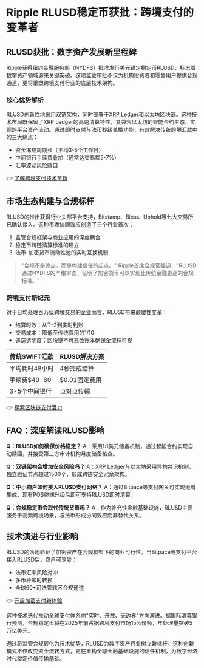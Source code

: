 # Ripple RLUSD稳定币获批：跨境支付的变革者

## RLUSD获批：数字资产发展新里程碑
Ripple获得纽约金融服务部（NYDFS）批准发行美元锚定稳定币RLUSD，标志着数字资产领域迎来关键突破。这项监管审批不仅为机构投资者和零售用户提供合规通道，更将重塑跨境支付行业的底层技术架构。

### 核心优势解析
RLUSD创新性地采用双链架构，同时部署于XRP Ledger和以太坊区块链。这种技术布局既保留了XRP Ledger的高速清算特性，又兼容以太坊的智能合约生态，实现跨平台资产流动。通过即时支付与法币秒级兑换功能，有效解决传统跨境汇款中的三大痛点：
- 资金冻结周期长（平均3-5个工作日）
- 中间银行手续费叠加（通常达交易额5-7%）
- 汇率波动风险敞口

👉 [了解跨境支付技术革新](https://bit.ly/okx_welcome)

## 市场生态构建与合规标杆
RLUSD的推出获得行业头部平台支持，Bitstamp、Bitso、Uphold等七大交易所已确认接入。这种市场协同效应创造了三个行业首次：
1. 监管合规框架与商业应用的深度耦合
2. 稳定币跨链清算标准的建立
3. 法币-加密货币流动性池的实时互换机制

> "合规不是终点，而是构建信任的起点。" Ripple首席合规官强调，"RLUSD通过NYDFS的严格审查，证明了加密货币可以实现比传统金融更高的合规标准。"

### 跨境支付新纪元
对于日均处理百万级跨境交易的企业而言，RLUSD带来颠覆性变革：
- 结算时效：从T+2到实时到账
- 交易成本：降低至传统费用的1/10
- 追踪透明度：区块链不可篡改账本确保全流程可视

| 传统SWIFT汇款 | RLUSD解决方案 |
|---------------|---------------|
| 平均耗时48小时 | 4秒完成结算 |
| 手续费$40-60 | $0.01固定费用 |
| 3-5个中间银行 | 点对点传输 |

👉 [探索区块链支付潜力](https://bit.ly/okx_welcome)

## FAQ：深度解读RLUSD影响

**Q：RLUSD如何确保价格稳定？**
A：采用1:1美元储备机制，通过智能合约实现自动赎回，并接受第三方审计机构月度储备核查。

**Q：双链架构会增加安全风险吗？**
A：XRP Ledger与以太坊采用异构共识机制，独立验证节点超过1500个，形成跨链安全冗余架构。

**Q：中小商户如何接入RLUSD支付网络？**
A：通过Bitpace等支付网关可实现无缝集成，现有POS终端升级后即可支持RLUSD即时清算。

**Q：合规稳定币会取代传统货币吗？**
A：作为补充性金融基础设施，RLUSD主要服务于高频跨境场景，与法币形成协同效应而非替代关系。

## 技术演进与行业影响
RLUSD的落地验证了加密资产在合规框架下的商业可行性。当Bitpace等支付平台接入RLUSD后，商户可享受：
- 法币汇率风险对冲
- 多币种即时转换
- 全球60+司法管辖区合规通道

👉 [开启加密支付新体验](https://bit.ly/okx_welcome)

这种技术迭代推动全球支付体系向"实时、开放、无边界"方向演进。据国际清算银行预测，合规稳定币将在2025年前占据跨境支付市场15%份额，年处理量突破5万亿美元。

通过将监管合规转化为技术优势，RLUSD为数字资产行业树立新标杆。这种创新模式不仅改变资金流转方式，更在重构全球金融基础设施的信任机制，为数字经济时代奠定价值传输基础。
